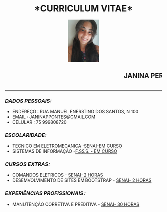 <HTML>
<HEAD>
<TITLE>CURRICULO DE JANINA</TITLE>
</HEAD>
<BODY background=Janina/h.jpg bgproperties=fixed>
<H1 ALIGN=CENTER>*CURRICULUM VITAE*</H1>
<BGSOUND SRC=Janina/B.mp3>
<CENTER><IMG SRC=Janina/c.jpg WIDTH=20%></CENTER>
<MARQUEE><H2>JANINA PEREIRA PONTES</H2></MARQUEE>
<HR>
<H3><I>DADOS PESSOAIS:</I></H3>
<UL>
<LI>ENDEREÇO : RUA MANUEL ENERSTINO DOS SANTOS, N 100
<LI>EMAIL : JANINAPPONTES@GMAIL.COM
<LI>CELULAR : 75 999808720
</UL>

<H3><I>ESCOLARIDADE:</I></H3>
<UL>
<LI>TECNICO EM ELETROMECANICA -<a href=https://www.tecnicosenai.com.br/>SENAI-EM CURSO</a><br>
<LI>SISTEMAS DE INFORMAÇÃO -<a href=https://fsssacramento.br/>F.SS.S. - EM CURSO</a><br>
</UL>

<H3><I>CURSOS EXTRAS:</I></H3>
<UL>
<LI>COMANDOS ELETRICOS - <a href=https://www.tecnicosenai.com.br/>SENAI- 2 HORAS</a><br>
<LI>DESEMVOLVIMENTO DE SITES EM BOOTSTRAP - <a href=https://www.tecnicosenai.com.br/>SENAI- 2 HORAS</a><br>
</UL> 

<H3><I>EXPERIÊNCIAS PROFISSIONAIS :</I></H3>
<UL>
<LI> MANUTENÇÃO CORRETIVA E PREDITIVA - <a href=https://www.tecnicosenai.com.br/>SENAI- 30 HORAS</a><br>
</UL>
</BODY>
</HTML>
	
